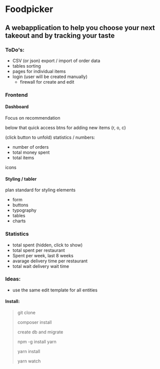 # Foodpicker

## A webapplication to help you choose your next takeout and by tracking your taste



### ToDo's:
- CSV (or json) export / import of order data
- tables sorting
- pages for individual items
- login (user will be created manually)
  - firewall for create and edit

### Frontend
#### Dashboard
Focus on recommendation

below that quick access btns for adding new items (r, o, c)

(click button to unfold) statistics / numbers:
- number of orders
- total money spent
- total items

icons

#### Styling / tabler
plan standard for styling elements
- form
- buttons
- typography
- tables
- charts

### Statistics
- total spent (hidden, click to show)
- total spent per restaurant
- Spent per week, last 8 weeks
- avarage delivery time per restaurant
- total wait delivery wait time

### Ideas:
- use the same edit template for all entities


#### Install:

> git clone
> 
> composer install
> 
> create db and migrate
> 
> npm -g install yarn
> 
> yarn install
> 
> yarn watch